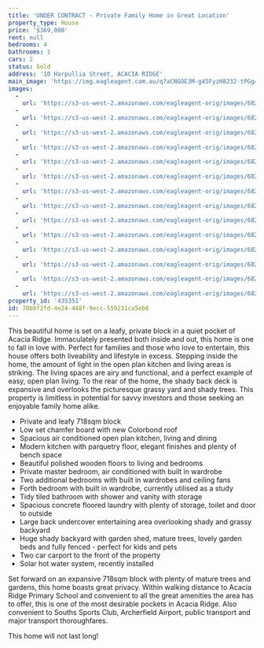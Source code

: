 ```yaml
---
title: 'UNDER CONTRACT - Private Family Home in Great Location'
property_type: House
price: '$369,000'
rent: null
bedrooms: 4
bathrooms: 1
cars: 2
status: Sold
address: '10 Harpullia Street, ACACIA RIDGE'
main_image: 'https://img.eagleagent.com.au/q7aCNGOE3M-g45FyzH8232-tPGg=/1280x854/smart/https://s3-us-west-2.amazonaws.com/eagleagent-orig/images/6823475/121671810-image-M.jpg'
images:
  -
    url: 'https://s3-us-west-2.amazonaws.com/eagleagent-orig/images/6823488/121671810-image-N.jpg'
  -
    url: 'https://s3-us-west-2.amazonaws.com/eagleagent-orig/images/6823487/121671810-image-L.jpg'
  -
    url: 'https://s3-us-west-2.amazonaws.com/eagleagent-orig/images/6823486/121671810-image-K.jpg'
  -
    url: 'https://s3-us-west-2.amazonaws.com/eagleagent-orig/images/6823485/121671810-image-J.jpg'
  -
    url: 'https://s3-us-west-2.amazonaws.com/eagleagent-orig/images/6823484/121671810-image-I.jpg'
  -
    url: 'https://s3-us-west-2.amazonaws.com/eagleagent-orig/images/6823483/121671810-image-H.jpg'
  -
    url: 'https://s3-us-west-2.amazonaws.com/eagleagent-orig/images/6823482/121671810-image-G.jpg'
  -
    url: 'https://s3-us-west-2.amazonaws.com/eagleagent-orig/images/6823481/121671810-image-F.jpg'
  -
    url: 'https://s3-us-west-2.amazonaws.com/eagleagent-orig/images/6823480/121671810-image-E.jpg'
  -
    url: 'https://s3-us-west-2.amazonaws.com/eagleagent-orig/images/6823479/121671810-image-D.jpg'
  -
    url: 'https://s3-us-west-2.amazonaws.com/eagleagent-orig/images/6823478/121671810-image-C.jpg'
  -
    url: 'https://s3-us-west-2.amazonaws.com/eagleagent-orig/images/6823477/121671810-image-B.jpg'
  -
    url: 'https://s3-us-west-2.amazonaws.com/eagleagent-orig/images/6823476/121671810-image-A.jpg'
  -
    url: 'https://s3-us-west-2.amazonaws.com/eagleagent-orig/images/6823475/121671810-image-M.jpg'
property_id: '435351'
id: 70bbf2fd-4e24-448f-9ecc-559231ca5eb6
---
```

This beautiful home is set on a leafy, private block in a quiet pocket of Acacia Ridge. Immaculately presented both inside and out, this home is one to fall in love with. Perfect for families and those who love to entertain, this house offers both liveability and lifestyle in excess. Stepping inside the home, the amount of light in the open plan kitchen and living areas is striking. The living spaces are airy and functional, and a perfect example of easy, open plan living. To the rear of the home, the shady back deck is expansive and overlooks the picturesque grassy yard and shady trees. This property is limitless in potential for savvy investors and those seeking an enjoyable family home alike.

*  Private and leafy 718sqm block
*  Low set chamfer board with new Colorbond roof
*  Spacious air conditioned open plan kitchen, living and dining
*  Modern kitchen with parquetry floor, elegant finishes and plenty of bench space
*  Beautiful polished wooden floors to living and bedrooms
*  Private master bedroom, air conditioned with built in wardrobe
*  Two additional bedrooms with built in wardrobes and ceiling fans
*  Forth bedroom with built in wardrobe, currently utilised as a study
*  Tidy tiled bathroom with shower and vanity with storage
*  Spacious concrete floored laundry with plenty of storage, toilet and door to outside
*  Large back undercover entertaining area overlooking shady and grassy backyard
*  Huge shady backyard with garden shed, mature trees, lovely garden beds and fully fenced - perfect for kids and pets
*  Two car carport to the front of the property
*  Solar hot water system, recently installed

Set forward on an expansive 718sqm block with plenty of mature trees and gardens, this home boasts great privacy. Within walking distance to Acacia Ridge Primary School and convenient to all the great amenities the area has to offer, this is one of the most desirable pockets in Acacia Ridge. Also convenient to Souths Sports Club, Archerfield Airport, public transport and major transport thoroughfares.

This home will not last long!